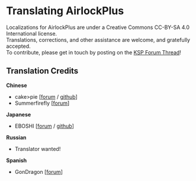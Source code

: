 Translating AirlockPlus
=======================

Localizations for AirlockPlus are under a Creative Commons CC-BY-SA 4.0 International license.  
Translations, corrections, and other assistance are welcome, and gratefully accepted.  
To contribute, please get in touch by posting on the [KSP Forum Thread](http://forum.kerbalspaceprogram.com/index.php?showtopic=160268)!


Translation Credits
-------------------

**Chinese**
* cake>pie [[forum](http://forum.kerbalspaceprogram.com/index.php?/profile/69278-cakepie/) / [github](https://github.com/cake-pie)]
* Summerfirefly [[forum](http://forum.kerbalspaceprogram.com/index.php?/profile/107915-summerfirefly/)]

**Japanese**
* EBOSHI [[forum](http://forum.kerbalspaceprogram.com/index.php?/profile/165938-eboshi/) / [github](https://github.com/eboshi2525)]

**Russian**
* Translator wanted!

**Spanish**
* GonDragon [[forum](http://forum.kerbalspaceprogram.com/index.php?/profile/174274-gondragon/)]
